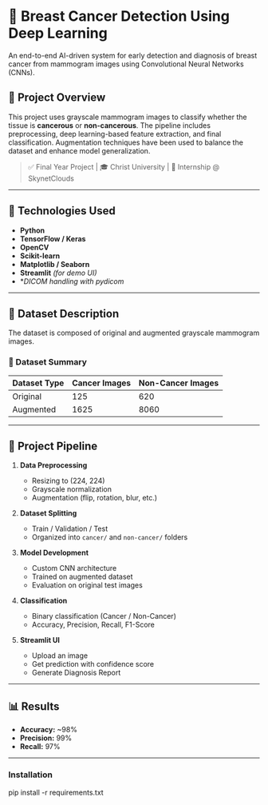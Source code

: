 # 🧠 Breast Cancer Detection Using Deep Learning

An end-to-end AI-driven system for early detection and diagnosis of breast cancer from mammogram images using Convolutional Neural Networks (CNNs).

## 📌 Project Overview

This project uses grayscale mammogram images to classify whether the tissue is **cancerous** or **non-cancerous**. The pipeline includes preprocessing, deep learning-based feature extraction, and final classification. Augmentation techniques have been used to balance the dataset and enhance model generalization.

> ✅ Final Year Project | 🎓 Christ University | 💼 Internship @ SkynetClouds

---

## 🧪 Technologies Used

- **Python**
- **TensorFlow / Keras**
- **OpenCV**
- **Scikit-learn**
- **Matplotlib / Seaborn**
- **Streamlit** *(for demo UI)*
- **DICOM handling with pydicom*

---

## 📁 Dataset Description

The dataset is composed of original and augmented grayscale mammogram images.

### 🧬 Dataset Summary

| Dataset Type | Cancer Images | Non-Cancer Images |
|--------------|----------------|-------------------|
| Original     | 125            | 620               |
| Augmented    | 1625           | 8060              |

---

## 🧰 Project Pipeline

1. **Data Preprocessing**
   - Resizing to (224, 224)
   - Grayscale normalization
   - Augmentation (flip, rotation, blur, etc.)

2. **Dataset Splitting**
   - Train / Validation / Test
   - Organized into `cancer/` and `non-cancer/` folders

3. **Model Development**
   - Custom CNN architecture
   - Trained on augmented dataset
   - Evaluation on original test images

4. **Classification**
   - Binary classification (Cancer / Non-Cancer)
   - Accuracy, Precision, Recall, F1-Score

5. **Streamlit UI**
   - Upload an image
   - Get prediction with confidence score
   - Generate Diagnosis Report

---

## 📊 Results

- **Accuracy:** ~98%  
- **Precision:** 99%  
- **Recall:** 97%  

---

### Installation

pip install -r requirements.txt
